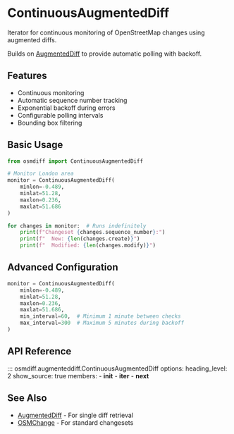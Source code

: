 # ContinuousAugmentedDiff

Iterator for continuous monitoring of OpenStreetMap changes using augmented diffs.

Builds on [AugmentedDiff](augmenteddiff.md) to provide automatic polling with backoff.

## Features

- Continuous monitoring
- Automatic sequence number tracking
- Exponential backoff during errors
- Configurable polling intervals
- Bounding box filtering

## Basic Usage

```python
from osmdiff import ContinuousAugmentedDiff

# Monitor London area
monitor = ContinuousAugmentedDiff(
    minlon=-0.489,
    minlat=51.28,
    maxlon=0.236,
    maxlat=51.686
)

for changes in monitor:  # Runs indefinitely
    print(f"Changeset {changes.sequence_number}:")
    print(f"  New: {len(changes.create)}")
    print(f"  Modified: {len(changes.modify)}")
```

## Advanced Configuration

```python
monitor = ContinuousAugmentedDiff(
    minlon=-0.489,
    minlat=51.28,
    maxlon=0.236,
    maxlat=51.686,
    min_interval=60,  # Minimum 1 minute between checks
    max_interval=300  # Maximum 5 minutes during backoff
)
```

## API Reference

::: osmdiff.augmenteddiff.ContinuousAugmentedDiff
    options:
      heading_level: 2
      show_source: true
      members:
        - __init__
        - __iter__
        - __next__

## See Also

- [AugmentedDiff](augmenteddiff.md) - For single diff retrieval
- [OSMChange](osmchange.md) - For standard changesets
